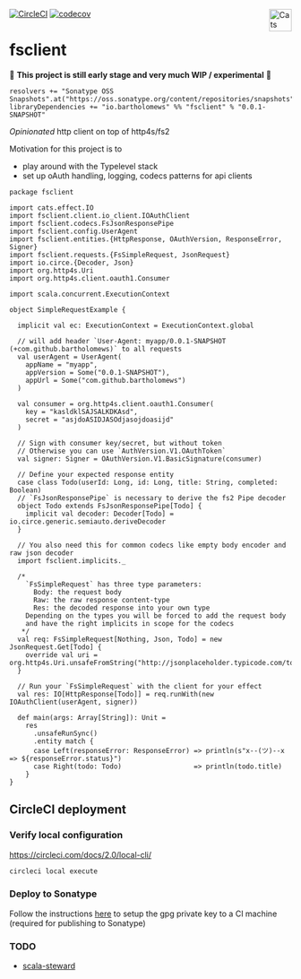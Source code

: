 [![CircleCI](https://circleci.com/gh/bartholomews/fsclient/tree/master.svg?style=svg)](https://circleci.com/gh/bartholomews/fsclient/tree/master)
[![codecov](https://codecov.io/gh/bartholomews/fsclient/branch/master/graph/badge.svg)](https://codecov.io/gh/bartholomews/fsclient)
<a href="https://typelevel.org/cats/"><img src="https://typelevel.org/cats/img/cats-badge.svg" height="40px" align="right" alt="Cats friendly" /></a>

# fsclient

🔧 **This project is still early stage and very much WIP / experimental** 🔧  

```
resolvers += "Sonatype OSS Snapshots".at("https://oss.sonatype.org/content/repositories/snapshots")
libraryDependencies += "io.bartholomews" %% "fsclient" % "0.0.1-SNAPSHOT"
```

*Opinionated* http client on top of http4s/fs2

Motivation for this project is to 
- play around with the Typelevel stack
- set up oAuth handling, logging, codecs patterns for api clients

```
package fsclient

import cats.effect.IO
import fsclient.client.io_client.IOAuthClient
import fsclient.codecs.FsJsonResponsePipe
import fsclient.config.UserAgent
import fsclient.entities.{HttpResponse, OAuthVersion, ResponseError, Signer}
import fsclient.requests.{FsSimpleRequest, JsonRequest}
import io.circe.{Decoder, Json}
import org.http4s.Uri
import org.http4s.client.oauth1.Consumer

import scala.concurrent.ExecutionContext

object SimpleRequestExample {

  implicit val ec: ExecutionContext = ExecutionContext.global

  // will add header `User-Agent: myapp/0.0.1-SNAPSHOT (+com.github.bartholomews)` to all requests
  val userAgent = UserAgent(
    appName = "myapp",
    appVersion = Some("0.0.1-SNAPSHOT"),
    appUrl = Some("com.github.bartholomews")
  )

  val consumer = org.http4s.client.oauth1.Consumer(
    key = "kasldklSAJSALKDKAsd",
    secret = "asjdoASIDJASOdjasojdoasijd"
  )

  // Sign with consumer key/secret, but without token
  // Otherwise you can use `AuthVersion.V1.OAuthToken`
  val signer: Signer = OAuthVersion.V1.BasicSignature(consumer)

  // Define your expected response entity
  case class Todo(userId: Long, id: Long, title: String, completed: Boolean)
  // `FsJsonResponsePipe` is necessary to derive the fs2 Pipe decoder
  object Todo extends FsJsonResponsePipe[Todo] {
    implicit val decoder: Decoder[Todo] = io.circe.generic.semiauto.deriveDecoder
  }

  // You also need this for common codecs like empty body encoder and raw json decoder
  import fsclient.implicits._

  /*
    `FsSimpleRequest` has three type parameters:
      Body: the request body
      Raw: the raw response content-type
      Res: the decoded response into your own type
    Depending on the types you will be forced to add the request body
    and have the right implicits in scope for the codecs
   */
  val req: FsSimpleRequest[Nothing, Json, Todo] = new JsonRequest.Get[Todo] {
    override val uri = org.http4s.Uri.unsafeFromString("http://jsonplaceholder.typicode.com/todos/1")
  }

  // Run your `FsSimpleRequest` with the client for your effect
  val res: IO[HttpResponse[Todo]] = req.runWith(new IOAuthClient(userAgent, signer))

  def main(args: Array[String]): Unit =
    res
      .unsafeRunSync()
      .entity match {
      case Left(responseError: ResponseError) => println(s"x--(ツ)--x => ${responseError.status}")
      case Right(todo: Todo)                  => println(todo.title)
    }
}
```

## CircleCI deployment

### Verify local configuration
https://circleci.com/docs/2.0/local-cli/
```bash
circleci local execute
```

### Deploy to Sonatype

Follow the instructions [here](https://discuss.circleci.com/t/gpg-keys-as-environment-variables/28641/4) 
to setup the gpg private key to a CI machine (required for publishing to Sonatype)

### TODO
- [scala-steward](https://github.com/fthomas/scala-steward)